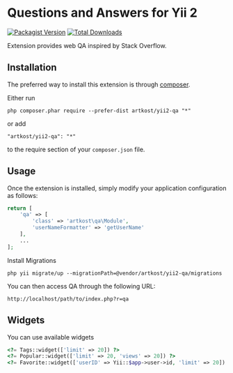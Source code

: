 Questions and Answers for Yii 2
=======

[![Packagist Version](https://img.shields.io/packagist/v/artkost/yii2-qa.svg?style=flat-square)](https://packagist.org/packages/artkost/yii2-qa)
[![Total Downloads](https://img.shields.io/packagist/dt/artkost/yii2-qa.svg?style=flat-square)](https://packagist.org/packages/artkost/yii2-qa)

Extension provides web QA inspired by Stack Overflow.

Installation
------------

The preferred way to install this extension is through [composer](http://getcomposer.org/download/).

Either run

```
php composer.phar require --prefer-dist artkost/yii2-qa "*"
```

or add

```
"artkost/yii2-qa": "*"
```

to the require section of your `composer.json` file.


Usage
-----

Once the extension is installed, simply modify your application configuration as follows:

```php
return [
	'qa' => [
		'class' => 'artkost\qa\Module',
		'userNameFormatter' => 'getUserName'
	],
	...
];
```

Install Migrations

```php yii migrate/up --migrationPath=@vendor/artkost/yii2-qa/migrations```

You can then access QA through the following URL:

```
http://localhost/path/to/index.php?r=qa
```

Widgets
-----

You can use available widgets
```php
<?= Tags::widget(['limit' => 20]) ?>
<?= Popular::widget(['limit' => 20, 'views' => 20]) ?>
<?= Favorite::widget(['userID' => Yii::$app->user->id, 'limit' => 20]) ?>
```
